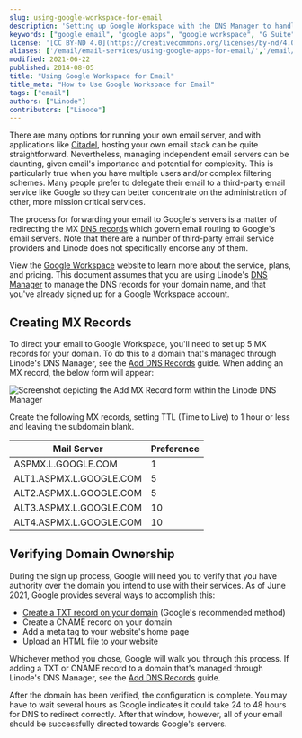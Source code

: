 ```yaml
---
slug: using-google-workspace-for-email
description: 'Setting up Google Workspace with the DNS Manager to handle email for your domains.'
keywords: ["google email", "google apps", "google workspace", "G Suite"]
license: '[CC BY-ND 4.0](https://creativecommons.org/licenses/by-nd/4.0)'
aliases: ['/email/email-services/using-google-apps-for-email/','/email/google-mail/','/email/using-google-apps-for-email/','/guides/using-google-apps-for-email/']
modified: 2021-06-22
published: 2014-08-05
title: "Using Google Workspace for Email"
title_meta: "How to Use Google Workspace for Email"
tags: ["email"]
authors: ["Linode"]
contributors: ["Linode"]
---
```


There are many options for running your own email server, and with applications like [Citadel](/docs/guides/email/citadel/), hosting your own email stack can be quite straightforward. Nevertheless, managing independent email servers can be daunting, given email's importance and potential for complexity. This is particularly true when you have multiple users and/or complex filtering schemes. Many people prefer to delegate their email to a third-party email service like Google so they can better concentrate on the administration of other, more mission critical services.

The process for forwarding your email to Google's servers is a matter of redirecting the MX [DNS records](/docs/guides/dns-overview/) which govern email routing to Google's email servers. Note that there are a number of third-party email service providers and Linode does not specifically endorse any of them.

View the [Google Workspace](https://workspace.google.com/) website to learn more about the service, plans, and pricing. This document assumes that you are using Linode's [DNS Manager](/docs/products/networking/dns-manager/) to manage the DNS records for your domain name, and that you've already signed up for a Google Workspace account.

## Creating MX Records

To direct your email to Google Workspace, you'll need to set up 5 MX records for your domain. To do this to a domain that's managed through Linode's DNS Manager, see the [Add DNS Records](/docs/products/networking/dns-manager/guides/manage-dns-records/) guide. When adding an MX record, the below form will appear:

![Screenshot depicting the Add MX Record form within the Linode DNS Manager](add-mx-record-google-workspace.png "Add MX Record in Linode DNS Manager")

Create the following MX records, setting TTL (Time to Live) to 1 hour or less and leaving the subdomain blank.

| Mail Server | Preference |
| --- | --- |
| ASPMX.L.GOOGLE.COM | 1 |
| ALT1.ASPMX.L.GOOGLE.COM | 5 |
| ALT2.ASPMX.L.GOOGLE.COM | 5 |
| ALT3.ASPMX.L.GOOGLE.COM | 10 |
| ALT4.ASPMX.L.GOOGLE.COM | 10 |

## Verifying Domain Ownership

During the sign up process, Google will need you to verify that you have authority over the domain you intend to use with their services. As of June 2021, Google provides several ways to accomplish this:

- [Create a TXT record on your domain](https://support.google.com/a/answer/183895) (Google's recommended method)
- Create a CNAME record on your domain
- Add a meta tag to your website's home page
- Upload an HTML file to your website

Whichever method you chose, Google will walk you through this process. If adding a TXT or CNAME record to a domain that's managed through Linode's DNS Manager, see the [Add DNS Records](/docs/products/networking/dns-manager/guides/manage-dns-records/) guide.

After the domain has been verified, the configuration is complete. You may have to wait several hours as Google indicates it could take 24 to 48 hours for DNS to redirect correctly. After that window, however, all of your email should be successfully directed towards Google's servers.